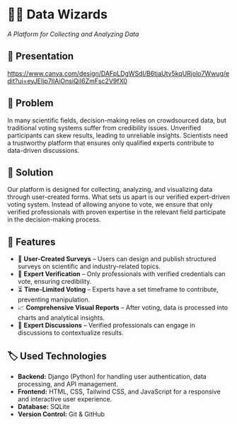 # 🧙‍♂️ Data Wizards  
*A Platform for Collecting and Analyzing Data*  
## 🚀 Presentation
https://www.canva.com/design/DAFpLDgWSdI/B6tjaUtv5kqURjolo7Wwug/edit?ui=eyJEIjp7IlAiOnsiQiI6ZmFsc2V9fX0
## 🚀 Problem  
In many scientific fields, decision-making relies on crowdsourced data, but traditional voting systems suffer from credibility issues. Unverified participants can skew results, leading to unreliable insights. Scientists need a trustworthy platform that ensures only qualified experts contribute to data-driven discussions.  

## 🌟 Solution  
Our platform is designed for collecting, analyzing, and visualizing data through user-created forms. What sets us apart is our verified expert-driven voting system. Instead of allowing anyone to vote, we ensure that only verified professionals with proven expertise in the relevant field participate in the decision-making process.  

## 🎯 Features  
- 📄 **User-Created Surveys** – Users can design and publish structured surveys on scientific and industry-related topics.  
- 💪 **Expert Verification** – Only professionals with verified credentials can vote, ensuring credibility.  
- ⏳ **Time-Limited Voting** – Experts have a set timeframe to contribute, preventing manipulation.  
- 📈 **Comprehensive Visual Reports** – After voting, data is processed into charts and analytical insights.  
- 💬 **Expert Discussions** – Verified professionals can engage in discussions to contextualize results.  

## 🏷️ Used Technologies  
- **Backend:** Django (Python) for handling user authentication, data processing, and API management.  
- **Frontend:** HTML, CSS, Tailwind CSS, and JavaScript for a responsive and interactive user experience.  
- **Database:** SQLite  
- **Version Control:** Git & GitHub  

